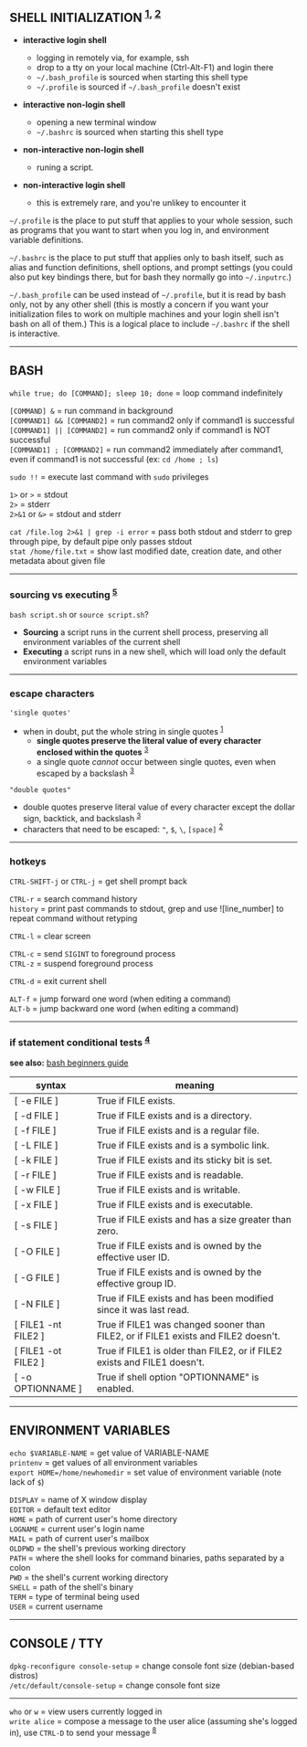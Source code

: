
## SHELL INITIALIZATION <sup>[1], [2]</sup> 

- **interactive login shell**
  - logging in remotely via, for example, ssh
  - drop to a tty on your local machine (Ctrl-Alt-F1) and login there
  - `~/.bash_profile` is sourced when starting this shell type
  - `~/.profile` is sourced if `~/.bash_profile` doesn't exist

- **interactive non-login shell**
  - opening a new terminal window
  - `~/.bashrc` is sourced when starting this shell type

- **non-interactive non-login shell**
  - runing a script.

- **non-interactive login shell**
  - this is extremely rare, and you're unlikey to encounter it

`~/.profile` is the place to put stuff that applies to your whole session, such as programs that you want to start when you log in, and environment variable definitions.  

`~/.bashrc` is the place to put stuff that applies only to bash itself, such as alias and function definitions, shell options, and prompt settings (you could also put key bindings there, but for bash they normally go into `~/.inputrc`.)  

`~/.bash_profile` can be used instead of `~/.profile`, but it is read by bash only, not by any other shell (this is mostly a concern if you want your initialization files to work on multiple machines and your login shell isn't bash on all of them.) This is a logical place to include `~/.bashrc` if the shell is interactive.  


---
## BASH

`while true; do [COMMAND]; sleep 10; done` = loop command indefinitely

`[COMMAND] &`              = run command in background  
`[COMMAND1] && [COMMAND2]` = run command2 only if command1 is successful  
`[COMMAND1] || [COMMAND2]` = run command2 only if command1 is NOT successful  
`[COMMAND1] ; [COMMAND2]`  = run command2 immediately after command1, even if command1 is not successful (ex: `cd /home ; ls`)

`sudo !!` = execute last command with `sudo` privileges

`1>` or `>`    = stdout  
`2>`           = stderr  
`2>&1` or `&>` = stdout and stderr

`cat /file.log 2>&1 | grep -i error` = pass both stdout and stderr to grep through pipe, by default pipe only passes stdout  
`stat /home/file.txt`                = show last modified date, creation date, and other metadata about given file

---
### sourcing vs executing <sup>[5]</sup> 

`bash script.sh` or `source script.sh`?
- **Sourcing** a script runs in the current shell process, preserving all environment variables of the current shell
- **Executing** a script runs in a new shell, which will load only the default environment variables 

---
### escape characters

`'single quotes'`
- when in doubt, put the whole string in single quotes <sup>[1]</sup> 
  - **single quotes preserve the literal value of every character enclosed within the quotes** <sup>[3]</sup> 
  - a single quote *cannot* occur between single quotes, even when escaped by a backslash <sup>[3]</sup> 

`"double quotes"`
- double quotes preserve literal value of every character except the dollar sign, backtick, and backslash <sup>[3]</sup> 
- characters that need to be escaped: `"`, `$`, `\`, `[space]` <sup>[2]</sup> 

---
### hotkeys

`CTRL-SHIFT-j` or `CTRL-j` = get shell prompt back

`CTRL-r` = search command history  
`history` = print past commands to stdout, grep and use ![line_number] to repeat command without retyping

`CTRL-l` = clear screen

`CTRL-c` = send `SIGINT` to foreground process  
`CTRL-z` = suspend foreground process

`CTRL-d` = exit current shell

`ALT-f` = jump forward one word  (when editing a command)  
`ALT-b` = jump backward one word (when editing a command)

---
### if statement conditional tests <sup>[4]</sup> 

**see also:** [bash beginners guide](http://tldp.org/LDP/Bash-Beginners-Guide/html/sect_07_01.html)

| syntax              | meaning                                                                            |
|---------------------|------------------------------------------------------------------------------------|
| [ -e FILE ]         | True if FILE exists.                                                               |
| [ -d FILE ]         | True if FILE exists and is a directory.                                            |
| [ -f FILE ]         | True if FILE exists and is a regular file.                                         |
| [ -L FILE ]         | True if FILE exists and is a symbolic link.                                        |
| [ -k FILE ]         | True if FILE exists and its sticky bit is set.                                     |
| [ -r FILE ]         | True if FILE exists and is readable.                                               |
| [ -w FILE ]         | True if FILE exists and is writable.                                               |
| [ -x FILE ]         | True if FILE exists and is executable.                                             |
| [ -s FILE ]         | True if FILE exists and has a size greater than zero.                              |
| [ -O FILE ]         | True if FILE exists and is owned by the effective user ID.                         |
| [ -G FILE ]         | True if FILE exists and is owned by the effective group ID.                        |
| [ -N FILE ]         | True if FILE exists and has been modified since it was last read.                  |
| [ FILE1 -nt FILE2 ] | True if FILE1 was changed sooner than FILE2, or if FILE1 exists and FILE2 doesn't. |
| [ FILE1 -ot FILE2 ] | True if FILE1 is older than FILE2, or if FILE2 exists and FILE1 doesn't.           |
| [ -o OPTIONNAME ]   | True if shell option "OPTIONNAME" is enabled.                                      |


---
## ENVIRONMENT VARIABLES

`echo $VARIABLE-NAME`          = get value of VARIABLE-NAME  
`printenv`                     = get values of all environment variables  
`export HOME=/home/newhomedir` = set value of environment variable (note lack of `$`)
 
`DISPLAY` = name of X window display  
`EDITOR`  = default text editor  
`HOME`    = path of current user's home directory  
`LOGNAME` = current user's login name  
`MAIL`    = path of current user's mailbox  
`OLDPWD`  = the shell's previous working directory  
`PATH`    = where the shell looks for command binaries, paths separated by a colon  
`PWD`     = the shell's current working directory  
`SHELL`   = path of the shell's binary  
`TERM`    = type of terminal being used  
`USER`    = current username


---
## CONSOLE / TTY

`dpkg-reconfigure console-setup`    = change console font size (debian-based distros)  
`/etc/default/console-setup`        = change console font size  

---
`who` or `w`  = view users currently logged in  
`write alice` = compose a message to the user alice (assuming she's logged in), use `CTRL-D` to send your message <sup>[8]</sup>   

[1]: https://stackoverflow.com/questions/15783701/which-characters-need-to-be-escaped-when-using-bash#20053121  
[2]: https://www.shellscript.sh/escape.html  
[3]: http://tldp.org/LDP/Bash-Beginners-Guide/html/sect_03_03.html  
[4]: http://tldp.org/LDP/Bash-Beginners-Guide/html/sect_07_01.html  
[5]: https://superuser.com/questions/176783/what-is-the-difference-between-executing-a-bash-script-vs-sourcing-it/176788#176788   
[6]: https://medium.com/@abhinavkorpal/bash-profile-vs-bashrc-c52534a787d3   
[7]: https://askubuntu.com/questions/879364/differentiate-interactive-login-and-non-interactive-non-login-shell  
[8]: https://www.tecmint.com/send-a-message-to-logged-users-in-linux-terminal/  
